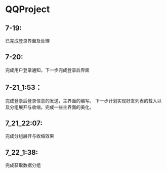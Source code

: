 # QQProject

## 7-19:
已完成登录界面及处理

## 7-20: 
完成用户登录通知，下一步完成登录后界面

## 7-21_1:53：

完成登录后登录信息的发送，主界面的编写。
		下一步计划实现好友列表的载入以及分组展开与收缩，完成一些主界面的美化。

## 7_21_22:07:

完成分组展开与收缩效果

## 7_22_1:38:

完成获取数据分组


